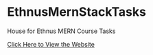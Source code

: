 # EthnusMernStackTasks
House for Ethnus MERN Course Tasks

[Click Here to View the Website](https://KaarthikeyaK.github.io/EthnusMernStackTasks)
